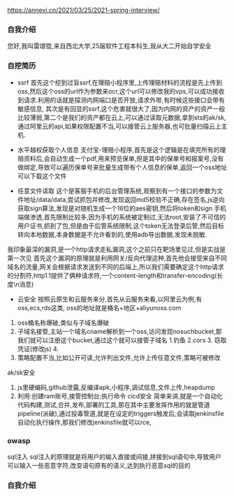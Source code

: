 https://annevi.cn/2021/03/25/2021-spring-interview/

### 自我介绍
您好,我叫雷璟锟,来自西北大学,25届软件工程本科生,我从大二开始自学安全

### 自挖简历
- ssrf
首先这个挖到过盲ssrf,在理赔小程序里,上传理赔材料的流程是先上传到oss,然后这个oss的url作为参数来ocr,这个url可以修改我的vps,可以成功接收到请求.利用的话就是探测内网端口是否开放,请求外带,有时候这些接口会带有敏感信息,
其次是有回显的ssrf,这个危害就很大了,因为内网的资产的资产一般比较薄弱,第二个是我们的资产都在云上,可以通过读取元数据,拿到sts的ak/sk,通过阿里云的api,如果权限配置不当,可以接管云上服务器,也可批量扫描云上主机.

- 水平越权获取个人信息
支付宝-理赔小程序,首先是这个逻辑是在填完所有的理赔资料后,会自动生成一个pdf,用来预览保单,但是其中的保单号和报案号,没有做绑定,导致可以遍历保单号来批量生成带有个人信息的保单,返回一个oss地址可以下载这个文件

- 任意文件读取
这个是客服手机的后台管理系统,观察到有一个接口的参数为文件地址/data/data,尝试抓包并修改,发现返回md5校验不正确,存在签名,js逆向获取sign算法,发现是对随机生成一个16位的aes密钥,然后将token和sign
手机端做渗透,首先限制比较多,因为手机的系统被定制过,无法root,安装了不可信的用户证书,抓到了包,但是由于后管系统限制,这个token无法登录后管,然后目标转向本地数据,本身数据是不允许看到的,使用adb导出数据,发现未脱敏.


我印象最深的漏洞,是一个http请求走私漏洞,这个之前只在靶场里见过,但是实战是第一次见
首先这个漏洞的原理就是利用网关/反向代理这种,首先他会接受来自不同域名的流量,网关会根据请求发送到不同的后端上,所以我们需要确定这个http请求的分割符,http1.1提供了俩种请求符,一个content-length和transfer-encoding(长度\n消息)


- 云安全
按照云原生和云服务来分,首先从云服务来看,以阿里云为例,有oss,ecs,rds这类,
oss的地址就是桶名+地区+aliyunoss.com
1. oss桶名称爆破,类似与子域名爆破
2. 子域名接管,主站一个域名cname解析到一个oss,访问发现nosuchbucket,那我们就可以注册这个bucket,通过这个就可以接管子域名 1.钓鱼 2.cors 3. 窃取凭证(修改js) 4. 
3. 策略配置不当,比如公开可读,允许列出文件,允许上传任意文件,策略可被修改

ak/sk安全
1. js里硬编码,github泄露,反编译apk,小程序,调试信息,文件上传,heapdump
2. 利用:创建ram账号,接管控制台;执行命令
cicd安全
简单来讲,就是一个自动化代码构建,测试,合并,发布,部署的工具,那在其中主要发挥作用的就是管道pipeline(派破),通过投毒管道,就是在设定的triggers触发后,会读取jenkinsfile自动化执行操作,那我们修改jenkinsfile就可以rce,

### owasp
sql注入
sql注入的原理就是将用户的输入直接或间接,拼接到sql语句中,导致用户可以输入一些恶意字符,改变语句原有的语义,达到执行恶意sql的目的

### 自我介绍









































































































